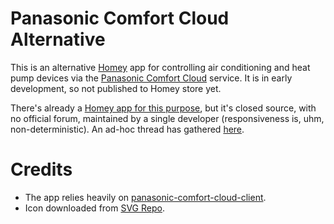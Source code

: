 # Panasonic Comfort Cloud Alternative

This is an alternative [Homey](https://homey.app) app for controlling air conditioning and heat pump devices via the [Panasonic Comfort Cloud](https://www.panasonic.com/global/hvac/air-conditioning/connectivity/comfort-cloud.html) service.
It is in early development, so not published to Homey store yet.

There's already a [Homey app for this purpose](https://homey.app/en-us/app/com.panasonic.PCC/Panasonic-Comfort-Cloud/), but it's closed source, with no official forum, maintained by a single developer (responsiveness is, uhm, non-deterministic).  An ad-hoc thread has gathered [here](https://community.homey.app/t/error-panasonic-comfort-cloud-app/65935).

# Credits

  * The app relies heavily on [panasonic-comfort-cloud-client](https://github.com/marc2016/panasonic-comfort-cloud-client).
  * Icon downloaded from [SVG Repo](https://www.svgrepo.com/svg/288102/air-conditioning-air-conditioner).